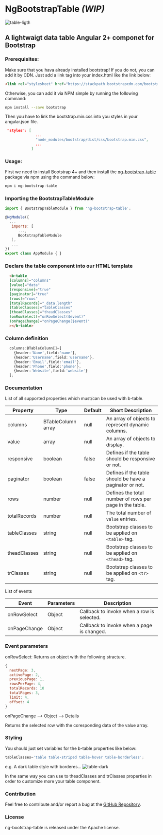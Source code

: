# NgBootstrapTable *(WIP)*

![table-ligth](https://user-images.githubusercontent.com/20326000/73258331-264efa80-41ce-11ea-9d31-03559632616c.png)

## A lightwaigt data table Angular 2+ componet for Bootstrap
### Prerequisites:
Make sure that you hava already installed bootstrap! If you do not, you can add it by CDN. Just add a link tag into your index.html like the link below:
```html
<link rel="stylesheet" href="https://stackpath.bootstrapcdn.com/bootstrap/4.4.1/css/bootstrap.min.css" integrity="sha384-Vkoo8x4CGsO3+Hhxv8T/Q5PaXtkKtu6ug5TOeNV6gBiFeWPGFN9MuhOf23Q9Ifjh" crossorigin="anonymous">
```
Otherwise, you can add it via NPM simple by running the following command:
```sh
npm install --save bootstrap
```
Then you have to link the bootstrap.min.css into you styles in your angular.json file.

```json
 "styles": [
              ...
              "node_modules/bootstrap/dist/css/bootstrap.min.css",
              ...
            ]
```

### Usage: 
First we need to install Bootstrap 4+ and then install the [ng-bootstrap-table](https://www.npmjs.com/package/ng-bootstrap-table) package via npm using the command below:
```Javascript
npm i ng-bootstrap-table
```
### Importing the BootstrapTableModule

```Javascript
import { BootstrapTableModule } from 'ng-bootstrap-table';

@NgModule({
  ...
   imports: [
      ...,
      BootstrapTableModule 
   ],
   ...
})
export class AppModule { }
```
### Declare the table component into our HTML template
```HTML
  <b-table 
  [columns]="columns" 
  [value]="data" 
  [responsive]="true"
  [paginator]="true"
  [rows]="rows"
  [totalRecords]="_data.length"
  [tableClasses]="tableClasses"
  [theadClasses]="theadClasses"
  (onRowSelect)="onRowSelect($event)"
  (onPageChange)="onPageChange($event)"
  ></b-table>
```
### Column definition

```Typescript
  columns:BTableColumn[]=[
    {header:'Name',field:'name'},
    {header:'Username',field:'username'},
    {header:'Email',field:'email'},
    {header:'Phone',field:'phone'},
    {header:'Website',field:'website'}
  ];
  ```
### Documentation
List of all supported properties which must/can be used with b-table.

Property | Type | Default | Short Description 
--- | --- | --- | ---
columns | BTableColumn array | null | An array of objects to represent dynamic columns.
value | array | null | An array of objects to display.
responsive | boolean | false | Defines if the table should be responsive or not.
paginator | boolean | false | Defines if the table should be have a paginator or not.
rows | number | null | Defines the total number of rows per page in the table.
totalRecords | number | null | The total number of `value` entries.
tableClasses | string | null | Bootstrap classes to be applied on `<table>` tag.
theadClasses | string | null | Bootstrap classes to be applied on `<thead>` tag.
trClasses | string | null | Bootstrap classes to be applied on `<tr>` tag.

List of events

Event | Parameters | Description
--- | --- | ---
onRowSelect | Object | Callback to invoke when a row is selected.
onPageChange | Object | Callback to invoke when a page is changed.


### Event parameters
onRowSelect: Returns an object with the following stracture.

```Javascript 
{
  nextPage: 3,
  activePage: 2,
  previousPage: 1,
  rowsPerPage: 4,
  totalRecords: 10
  totalPages: 3,
  limit: 4,
  offset: 4
}
```
onPageChange -->  Object --> Details

Returns the selected row with the coresponding data of the value array.

### Styling
You should just set variables for the b-table properties like below: 
```Typescript
tableClasses='table table-striped table-hover table-borderless';
```
e.g. A dark table style with borderes...
![table-dark](https://user-images.githubusercontent.com/20326000/73258335-2818be00-41ce-11ea-94d4-cf0305c154d9.png)

 In the same way you can use to theadClasses and trClasses properties in order to customize more your table component.

### Contribution
Feel free to contribute and/or report a bug at the [GitHub Repository](https://github.com/atheodosiou/ng-bootstrap-table).

### License
ng-bootstrap-table is released under the Apache license.
 